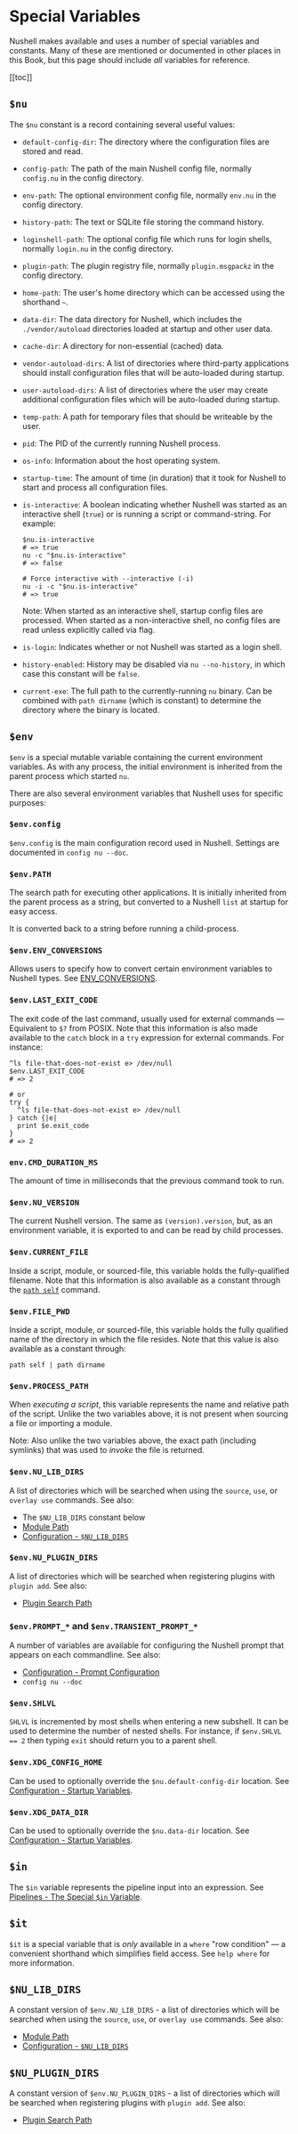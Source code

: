 # Special Variables

Nushell makes available and uses a number of special variables and constants. Many of these are mentioned or documented in other places in this Book, but this page
should include _all_ variables for reference.

[[toc]]

## `$nu`

The `$nu` constant is a record containing several useful values:

- `default-config-dir`: The directory where the configuration files are stored and read.
- `config-path`: The path of the main Nushell config file, normally `config.nu` in the config directory.
- `env-path`: The optional environment config file, normally `env.nu` in the config directory.
- `history-path`: The text or SQLite file storing the command history.
- `loginshell-path`: The optional config file which runs for login shells, normally `login.nu` in the config directory.
- `plugin-path`: The plugin registry file, normally `plugin.msgpackz` in the config directory.
- `home-path`: The user's home directory which can be accessed using the shorthand `~`.
- `data-dir`: The data directory for Nushell, which includes the `./vendor/autoload` directories loaded at startup and other user data.
- `cache-dir`: A directory for non-essential (cached) data.
- `vendor-autoload-dirs`: A list of directories where third-party applications should install configuration files that will be auto-loaded during startup.
- `user-autoload-dirs`: A list of directories where the user may create additional configuration files which will be auto-loaded during startup.
- `temp-path`: A path for temporary files that should be writeable by the user.
- `pid`: The PID of the currently running Nushell process.
- `os-info`: Information about the host operating system.
- `startup-time`: The amount of time (in duration) that it took for Nushell to start and process all configuration files.
- `is-interactive`: A boolean indicating whether Nushell was started as an interactive shell (`true`) or is running a script or command-string. For example:

  ```nu
  $nu.is-interactive
  # => true
  nu -c "$nu.is-interactive"
  # => false

  # Force interactive with --interactive (-i)
  nu -i -c "$nu.is-interactive"
  # => true
  ```

  Note: When started as an interactive shell, startup config files are processed. When started as a non-interactive shell, no config files are read unless explicitly called via flag.

- `is-login`: Indicates whether or not Nushell was started as a login shell.
- `history-enabled`: History may be disabled via `nu --no-history`, in which case this constant will be `false`.
- `current-exe`: The full path to the currently-running `nu` binary. Can be combined with `path dirname` (which is constant) to determine the directory where the binary is located.

## `$env`

`$env` is a special mutable variable containing the current environment variables. As with any process, the initial environment is inherited from the parent process which started `nu`.

There are also several environment variables that Nushell uses for specific purposes:

### `$env.config`

`$env.config` is the main configuration record used in Nushell. Settings are documented in `config nu --doc`.

### `$env.PATH`

The search path for executing other applications. It is initially inherited from the parent process as a string, but converted to a Nushell `list` at startup for easy access.

It is converted back to a string before running a child-process.

### `$env.ENV_CONVERSIONS`

Allows users to specify how to convert certain environment variables to Nushell types. See [ENV_CONVERSIONS](./configuration.md#env_conversions).

### `$env.LAST_EXIT_CODE`

The exit code of the last command, usually used for external commands — Equivalent to `$?` from POSIX. Note that this information is also made available to the `catch` block in a `try` expression for external commands. For instance:

```nu
^ls file-that-does-not-exist e> /dev/null
$env.LAST_EXIT_CODE
# => 2

# or
try {
  ^ls file-that-does-not-exist e> /dev/null
} catch {|e|
  print $e.exit_code
}
# => 2
```

### `env.CMD_DURATION_MS`

The amount of time in milliseconds that the previous command took to run.

### `$env.NU_VERSION`

The current Nushell version. The same as `(version).version`, but, as an environment variable, it is exported to and can be read by child processes.

### `$env.CURRENT_FILE`

Inside a script, module, or sourced-file, this variable holds the fully-qualified filename. Note that this
information is also available as a constant through the [`path self`](/commands/docs/path_self.md) command.

### `$env.FILE_PWD`

Inside a script, module, or sourced-file, this variable holds the fully qualified name of the directory in which
the file resides. Note that this value is also available as a constant through:

```nu
path self | path dirname
```

### `$env.PROCESS_PATH`

When _executing a script_, this variable represents the name and relative path of the script. Unlike the two variables
above, it is not present when sourcing a file or importing a module.

Note: Also unlike the two variables above, the exact path (including symlinks) that was used to _invoke_ the file is returned.

### `$env.NU_LIB_DIRS`

A list of directories which will be searched when using the `source`, `use`, or `overlay use` commands. See also:

- The `$NU_LIB_DIRS` constant below
- [Module Path](./modules/using_modules.md#module-path)
- [Configuration - `$NU_LIB_DIRS`](./configuration.md#nu_lib_dirs-constant)

### `$env.NU_PLUGIN_DIRS`

A list of directories which will be searched when registering plugins with `plugin add`. See also:

- [Plugin Search Path](./plugins.md#plugin-search-path)

### `$env.PROMPT_*` and `$env.TRANSIENT_PROMPT_*`

A number of variables are available for configuring the Nushell prompt that appears on each commandline. See also:

- [Configuration - Prompt Configuration](./configuration.md#prompt-configuration)
- `config nu --doc`

### `$env.SHLVL`

`SHLVL` is incremented by most shells when entering a new subshell. It can be used to determine the number of nested shells. For instance,
if `$env.SHLVL == 2` then typing `exit` should return you to a parent shell.

### `$env.XDG_CONFIG_HOME`

Can be used to optionally override the `$nu.default-config-dir` location. See [Configuration - Startup Variables](./configuration.md#startup-variables).

### `$env.XDG_DATA_DIR`

Can be used to optionally override the `$nu.data-dir` location. See [Configuration - Startup Variables](./configuration.md#startup-variables).

## `$in`

The `$in` variable represents the pipeline input into an expression. See [Pipelines - The Special `$in` Variable](./pipelines.md#pipeline-input-and-the-special-in-variable).

## `$it`

`$it` is a special variable that is _only_ available in a `where` "row condition" — a convenient shorthand which simplifies field access. See `help where` for more information.

## `$NU_LIB_DIRS`

A constant version of `$env.NU_LIB_DIRS` - a list of directories which will be searched when using the `source`, `use`, or `overlay use` commands. See also:

- [Module Path](./modules/using_modules.md#module-path)
- [Configuration - `$NU_LIB_DIRS`](./configuration.md#nu_lib_dirs-constant)

## `$NU_PLUGIN_DIRS`

A constant version of `$env.NU_PLUGIN_DIRS` - a list of directories which will be searched when registering plugins with `plugin add`. See also:

- [Plugin Search Path](./plugins.md#plugin-search-path)
